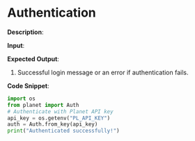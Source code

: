 # Authentication

**Description**:

**Input**:

**Expected Output**: 
 1. Successful login message or an error if authentication fails.

**Code Snippet**:
```python
import os
from planet import Auth
# Authenticate with Planet API key
api_key = os.getenv("PL_API_KEY")
auth = Auth.from_key(api_key)
print("Authenticated successfully!")
```
